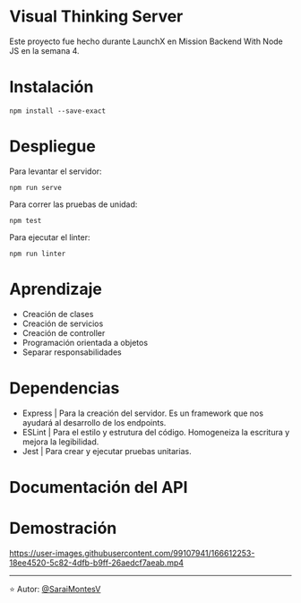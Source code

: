 # Visual Thinking Server

Este proyecto fue hecho durante LaunchX en Mission Backend With Node JS en la semana 4.

# Instalación

```
npm install --save-exact
```

# Despliegue

Para levantar el servidor:

`
npm run serve
`

Para correr las pruebas de unidad:

`
npm test
`

Para ejecutar el linter:

`
npm run linter
`

# Aprendizaje

- Creación de clases
- Creación de servicios
- Creación de controller
- Programación orientada a objetos
- Separar responsabilidades

#  Dependencias

- Express | Para la creación del servidor. Es un framework que nos ayudará al desarrollo de los endpoints.
- ESLint | Para el estilo y estrutura del código. Homogeneiza la escritura y mejora la legibilidad.
- Jest | Para crear y ejecutar pruebas unitarias.

# Documentación del API


# Demostración

https://user-images.githubusercontent.com/99107941/166612253-18ee4520-5c82-4dfb-b9ff-26aedcf7aeab.mp4

---

⭐️ Autor: [@SaraiMontesV](https://github.com/SaraiMontesV)







